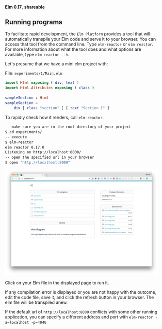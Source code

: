 **Elm 0.17**, **shareable** 

## Running programs

To facilitate rapid development, the `Elm Platform` provides a tool that will automatically transpile your Elm code and serve it to your browser. You can access that tool from the command line. Type `elm-reactor` or `elm reactor`. For more information about what the tool does and what options are available, type `elm reactor --h`.

Let's presume that we have a mini elm project with:

File: `experiments/1/Main.elm`
```elm
import Html exposing ( div, text )
import Html.Attributes exposing ( class )

sampleSection : Html
sampleSection =
    div [ class "section" ] [ text "Section 1" ]
```

To rapidly check how it renders, call `elm-reactor`.

```bash
-- make sure you are in the root directory of your project
$ cd experiments/
-- execute
$ elm-reactor
elm reactor 0.17.0
Listening on http://localhost:8000/
-- open the specified url in your browser
$ open "http://localhost:8000"
```

![](../etc/pix/elm-reactor.png)

Click on your Elm file in the displayed page to run it.

If any compilation error is displayed or you are not happy with the outcome, edit the code file, save it, and click the refresh button in your browser. The elm file will be transpiled anew. 

If the default url of `http://localhost:8000` conflicts with some other running application, you can specify a different address and port with `elm-reactor -a=localhost -p=4040`


